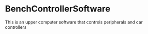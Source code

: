 # BenchControllerSoftware
This is an upper computer software that controls peripherals and car controllers
